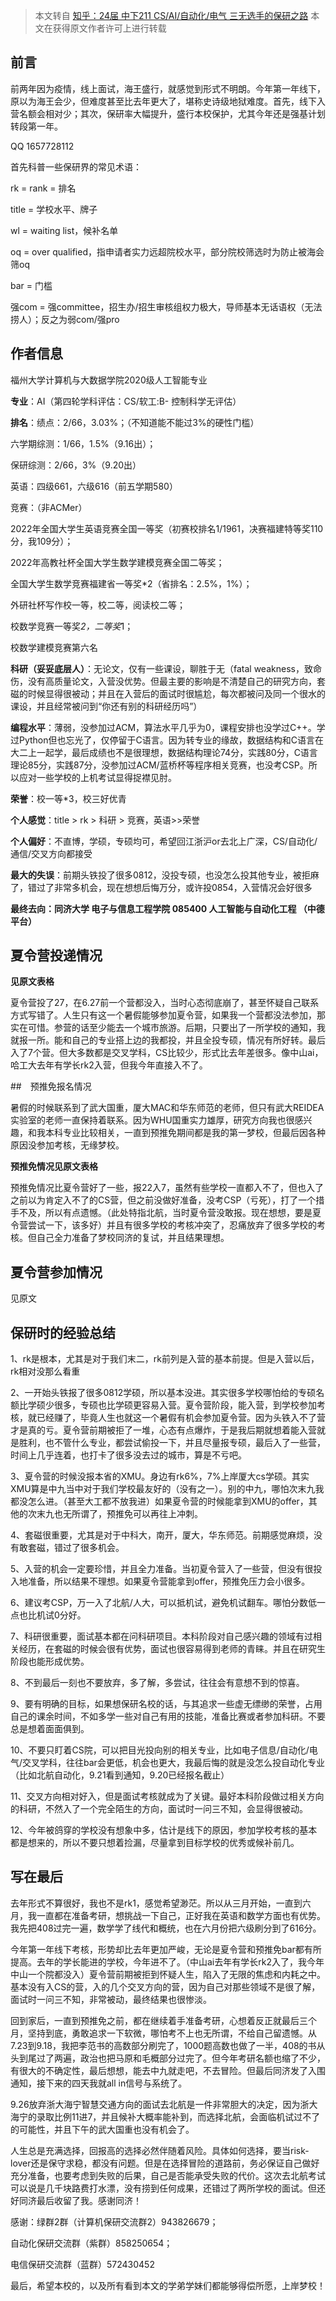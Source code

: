 > 本文转自 [知乎：24届 中下211 CS/AI/自动化/电气 三无选手的保研之路](https://zhuanlan.zhihu.com/p/659552792)
> 本文在获得原文作者许可上进行转载

## 前言

前两年因为疫情，线上面试，海王盛行，就感觉到形式不明朗。今年第一年线下，原以为海王会少，但难度甚至比去年更大了，堪称史诗级地狱难度。首先，线下入营名额会相对少；其次，保研率大幅提升，盛行本校保护，尤其今年还是强基计划转段第一年。

QQ 1657728112

首先科普一些保研界的常见术语：

rk = rank = 排名

title = 学校水平、牌子

wl = waiting list，候补名单

oq = over qualified，指申请者实力远超院校水平，部分院校筛选时为防止被海会筛oq

bar = 门槛

强com = 强committee，招生办/招生审核组权力极大，导师基本无话语权（无法捞人）；反之为弱com/强pro



## 作者信息

福州大学计算机与大数据学院2020级人工智能专业

**专业**：AI（第四轮学科评估：CS/软工:B- 控制科学无评估）

**排名**：绩点：2/66，3.03%；（不知道能不能过3%的硬性门槛）

六学期综测：1/66，1.5%（9.16出）；

保研综测：2/66，3%（9.20出）

英语：四级661，六级616（前五学期580）

竞赛：（非ACMer）

2022年全国大学生英语竞赛全国一等奖（初赛校排名1/1961，决赛福建特等奖110分，我109分）；

2022年高教社杯全国大学生数学建模竞赛全国二等奖；

全国大学生数学竞赛福建省一等奖*2（省排名：2.5%，1%）；

外研社杯写作校一等，校二等，阅读校二等；

校数学竞赛一等奖*2，二等奖*1；

校数学建模竞赛第六名

**科研（妥妥底层人）**：无论文，仅有一些课设，聊胜于无（fatal weakness，致命伤，没有高质量论文，入营没优势。但最主要的影响是不清楚自己的研究方向，套磁的时候显得很被动；并且在入营后的面试时很尴尬，每次都被问及同一个很水的课设，并且经常被问到“你还有别的科研经历吗”）

**编程水平**：薄弱，没参加过ACM，算法水平几乎为0，课程安排也没学过C++。学过Python但也忘光了，仅停留于C语言。因为转专业的缘故，数据结构和C语言在大二上一起学，最后成绩也不是很理想，数据结构理论74分，实践80分，C语言理论85分，实践87分，没参加过ACM/蓝桥杯等程序相关竞赛，也没考CSP。所以应对一些学校的上机考试显得捉襟见肘。

**荣誉**：校一等*3，校三好优青

**个人感觉**：title > rk > 科研 > 竞赛，英语>>荣誉

**个人偏好**：不直博，学硕，专硕均可，希望回江浙沪or去北上广深，CS/自动化/通信/交叉方向都接受

**最大的失误**：前期头铁投了很多0812，没投专硕，也没怎么投其他专业，被拒麻了，错过了非常多机会，现在想想后悔万分，或许投0854，入营情况会好很多

**最终去向：同济大学 电子与信息工程学院 085400 人工智能与自动化工程 （中德平台）**

## 夏令营投递情况

**见原文表格**

夏令营投了27，在6.27前一个营都没入，当时心态彻底崩了，甚至怀疑自己联系方式写错了。人生只有这一个暑假能够参加夏令营，如果我一个营都没法参加，那实在可惜。参营的话至少能去一个城市旅游。后期，只要出了一所学校的通知，我就报一所。能和自己的专业搭上边的我都投，并且全投专硕，情况有所好转。最后入了7个营。但大多数都是交叉学科，CS比较少，形式比去年差很多。像中山ai，哈工大去年有学长rk2入营，但我今年直接入不了。

##　预推免报名情况

暑假的时候联系到了武大国重，厦大MAC和华东师范的老师，但只有武大REIDEA实验室的老师一直保持着联系。因为WHU国重实力雄厚，研究方向我也很感兴趣，和我本科专业比较相关，一直到预推免期间都是我的第一梦校，但最后因各种原因没参加考核，无缘梦校。

**预推免情况见原文表格**

预推免情况比夏令营好了一些，报22入7，虽然有些学校一直都入不了，但也入了之前以为肯定入不了的CS营，但之前没做好准备，没考CSP（亏死），打了一个措手不及，所以有点遗憾。（此处特指北航，当时夏令营没敢报。现在想想，要是夏令营尝试一下，该多好）并且有很多学校的考核冲突了，忍痛放弃了很多学校的考核。但自己全力准备了梦校同济的复试，并且结果理想。



## 夏令营参加情况

见原文



## 保研时的经验总结

1、rk是根本，尤其是对于我们末二，rk前列是入营的基本前提。但是入营以后，rk相对没那么看重

2、一开始头铁报了很多0812学硕，所以基本没进。其实很多学校哪怕给的专硕名额比学硕少很多，专硕也比学硕更容易入营。夏令营阶段，能入营，到学校参加考核，就已经赚了，毕竟人生也就这一个暑假有机会参加夏令营。因为头铁入不了营才是真的亏。夏令营前期被拒了一堆，心态有点爆炸，于是我后期就想着能入营就是胜利，也不管什么专业，都尝试偷投一下，并且尽量报专硕，最后入了一些营，时间上几乎连着，也打卡了很多没去过的城市，算是不亏吧。

3、夏令营的时候没报本省的XMU。身边有rk6%，7%上岸厦大cs学硕。其实XMU算是中九当中对于我们学校最友好的（没有之一）。别的中九，哪怕次末九我都没怎么进。（甚至大工都不放我进）如果夏令营的时候能拿到XMU的offer，其他的次末九也无所谓了，预推免可以再往上冲刺。

4、套磁很重要，尤其是对于中科大，南开，厦大，华东师范。前期感觉麻烦，没有敢套磁，错过了很多机会。

5、入营的机会一定要珍惜，并且全力准备。当初夏令营入了一些营，但没有很投入地准备，所以结果不理想。如果夏令营能拿到offer，预推免压力会小很多。

6、建议考CSP，万一入了北航/人大，可以抵机试，避免机试翻车。哪怕分数低一点也比机试0分好。

7、科研很重要，面试基本都在问科研项目。本科阶段对自己感兴趣的领域有过相关经历，在套磁的时候会很有优势，面试也很容易得到老师的青睐。并且在研究生阶段也能形成优势。

8、不到最后一刻也不要放弃，多了解，多尝试，往往会有意想不到的惊喜。

9、要有明确的目标，如果想保研名校的话，与其追求一些虚无缥缈的荣誉，占用自己的课余时间，不如多学一些对自己有用的技能，准备比赛或者参加科研。不要总是想着面面俱到。

10、不要只盯着CS院，可以把目光投向别的相关专业，比如电子信息/自动化/电气/交叉学科，往往bar会更低，机会也更大，我最后悔的就是没怎么投自动化专业（比如北航自动化，9.21看到通知，9.20已经报名截止）

11、交叉方向相对好入，但是面试考核就成为了关键。最好本科阶段做过相关方向的科研，不然入了一个完全陌生的方向，面试时一问三不知，会显得很被动。

12、今年被鸽穿的学校没有想象中多，估计是线下的原因，参加学校考核的基本都是想来的，所以不要只想着捡漏，尽量拿到目标学校的优秀或候补前几。

## 写在最后

去年形式不算很好，我也不是rk1，感觉希望渺茫。所以从三月开始，一直到六月，我一直都在准备考研，想挑战一下自己，正好我在英语和数学方面也有优势。我先把408过完一遍，数学学了线代和概统，也在六月份把六级刷分到了616分。

今年第一年线下考核，形势却比去年更加严峻，无论是夏令营和预推免bar都有所提高。去年的学长能进的学校，今年进不了。（中山ai去年有学长rk2入了，我今年中山一个院都没入）夏令营前期被拒到怀疑人生，陷入了无限的焦虑和内耗之中。基本没有入CS的营，入的几个交叉方向的营，因为自己对那些领域不是很了解，面试时一问三不知，非常被动，最终结果也很惨淡。

回到家后，一直到预推免之前，都在继续着手准备考研，心想着反正就最后三个月，坚持到底，勇敢追求一下软微，哪怕考不上也无所谓，不给自己留遗憾。从7.23到9.18，我把李范书的高数部分刷完了，1000题高数也做了一半，408的书从头到尾过了两遍，政治也把马原和毛概部分过完了。但今年考研名额也缩了不少，有很大的不确定性，最后想想，能去中九就走吧，不去冒险。但最后同济发了入围通知，接下来的四天我就all in信号与系统了。

9.26放弃浙大海宁智慧交通方向的面试去北航是一件非常胆大的决定，因为浙大海宁的录取比例11进7，并且候补大概率能补到，而选择北航，会面临机试过不了的可能性，并且下午的武大国重也没有机会了。

人生总是充满选择，回报高的选择必然伴随着风险。具体如何选择，要当risk-lover还是保守求稳，都没有问题。但是在选择冒险的道路前，务必保证自己做好充分准备，也要考虑到失败的后果，自己是否能承受失败的代价。这次去北航考试可以说是几千块路费打水漂，没有捞到任何成果，还错过了两所学校的面试。但还好同济最后收留了我。感谢同济！



感谢：绿群2群（计算机保研交流群2）943826679；

自动化保研交流群（紫群）858250654；

电信保研交流群（蓝群）572430452

最后，希望本校的，以及所有看到本文的学弟学妹们都能够得偿所愿，上岸梦校！